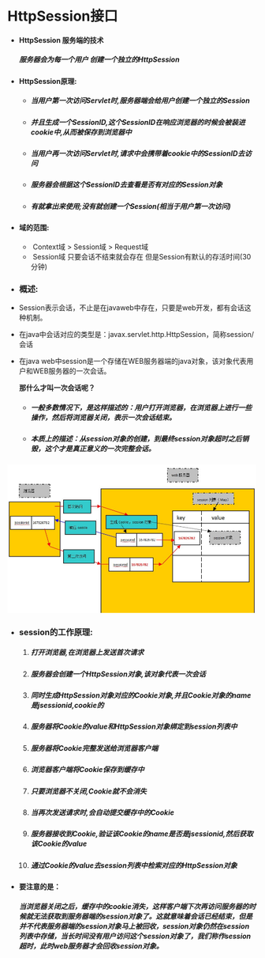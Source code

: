 # HttpSession接口

- #### HttpSession 服务端的技术

  ##### 服务器会为每一个用户 创建一个独立的HttpSession

- #### HttpSession原理:

  - ##### 当用户第一次访问Servlet时,服务器端会给用户创建一个独立的Session

  - ##### 并且生成一个SessionID,这个SessionID在响应浏览器的时候会被装进cookie中,从而被保存到浏览器中

  - ##### 当用户再一次访问Servlet时,请求中会携带着cookie中的SessionID去访问

  - ##### 服务器会根据这个SessionID去查看是否有对应的Session对象

  - ##### 有就拿出来使用;没有就创建一个Session(相当于用户第一次访问)

- #### 域的范围:

  - ​    Context域 > Session域 > Request域
  - ​    Session域 只要会话不结束就会存在 但是Session有默认的存活时间(30分钟)

- ### 概述:

- Session表示会话，不止是在javaweb中存在，只要是web开发，都有会话这种机制。

- 在java中会话对应的类型是：javax.servlet.http.HttpSession，简称session/会话

- 在java web中session是一个存储在WEB服务器端的java对象，该对象代表用户和WEB服务器的一次会话。

  **那什么才叫一次会话呢？**

  - ##### 一般多数情况下，是这样描述的：用户打开浏览器，在浏览器上进行一些操作，然后将浏览器关闭，表示一次会话结束。
  - ##### 本质上的描述：从session对象的创建，到最终session对象超时之后销毁，这个才是真正意义的一次完整会话。

![image-20221014130612374](images/image-20221014130612374.png)

- ### session的工作原理:

  1. ##### 打开浏览器,在浏览器上发送首次请求

  2. ##### 服务器会创建一个HttpSession对象,该对象代表一次会话

  3. ##### 同时生成HttpSession对象对应的Cookie对象,并且Cookie对象的name是jsessionid,cookie的

  4. ##### 服务器将Cookie的value和HttpSession对象绑定到session列表中

  5. ##### 服务器将Cookie完整发送给浏览器客户端

  6. ##### 浏览器客户端将Cookie保存到缓存中

  7. ##### 只要浏览器不关闭,Cookie就不会消失

  8. ##### 当再次发送请求时,会自动提交缓存中的Cookie

  9. ##### 服务器接收到Cookie,验证该Cookie的name是否是jsessionid,然后获取该Cookie的value

  10. ##### 通过Cookie的value去session列表中检索对应的HttpSession对象

- #### 要注意的是：

  ##### 当浏览器关闭之后，缓存中的cookie消失，这样客户端下次再访问服务器的时候就无法获取到服务器端的session对象了。这就意味着会话已经结束，但是并不代表服务器端的session对象马上被回收，session对象仍然在session列表中存储，当长时间没有用户访问这个session对象了，我们称作session超时，此时web服务器才会回收session对象。